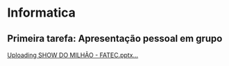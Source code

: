 # Informatica
## Primeira tarefa: Apresentação pessoal em grupo
[Uploading SHOW DO MILHÃO - FATEC.pptx…]()

